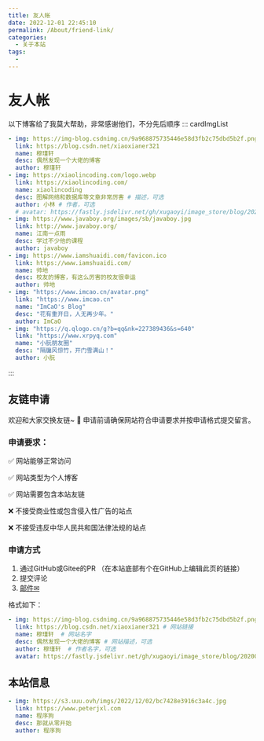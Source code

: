 ```yaml
---
title: 友人帐
date: 2022-12-01 22:45:10
permalink: /About/friend-link/
categories:
  - 关于本站
tags:
  - 
---
```



# 友人帐


以下博客给了我莫大帮助，非常感谢他们，不分先后顺序
::: cardImgList
```yaml
- img: https://img-blog.csdnimg.cn/9a968875735446e58d3fb2c75dbd5b2f.png
  link: https://blog.csdn.net/xiaoxianer321
  name: 穆瑾轩
  desc: 偶然发现一个大佬的博客
  author: 穆瑾轩
- img: https://xiaolincoding.com/logo.webp
  link: https://xiaolincoding.com/
  name: xiaolincoding
  desc: 图解网络和数据库等文章非常厉害 # 描述，可选
  author: 小林 # 作者，可选
  # avatar: https://fastly.jsdelivr.net/gh/xugaoyi/image_store/blog/20200103123203.jpg # 头像，可选
- img: https://www.javaboy.org/images/sb/javaboy.jpg
  link: http://www.javaboy.org/
  name: 江南一点雨
  desc: 学过不少他的课程
  author: javaboy
- img: https://www.iamshuaidi.com/favicon.ico
  link: https://www.iamshuaidi.com/
  name: 帅地
  desc: 校友的博客，有这么厉害的校友很幸运
  author: 帅地
- img: "https://www.imcao.cn/avatar.png"
  link: "https://www.imcao.cn"
  name: "ImCaO's Blog"
  desc: "花有重开日，人无再少年。"  
  author: ImCaO
- img: "https://q.qlogo.cn/g?b=qq&nk=227389436&s=640"
  link: "https://www.xrpyq.com"
  name: "小朊朋友圈"
  desc: "隔牖风惊竹，开门雪满山！" 
  author: 小朊 
```
:::

## 友链申请
欢迎和大家交换友链~ 🎉 申请前请确保网站符合申请要求并按申请格式提交留言。

### 申请要求：

✅ 网站能够正常访问

✅ 网站类型为个人博客

✅ 网站需要包含本站友链

❌ 不接受商业性或包含侵入性广告的站点

❌ 不接受违反中华人民共和国法律法规的站点

### 申请方式

1. 通过GitHub或Gitee的PR （在本站底部有个在GitHub上编辑此页的链接）
2. 提交评论
3. [邮件✉](mailto:peterjxl@qq.com)

格式如下：
```YAML
- img: https://img-blog.csdnimg.cn/9a968875735446e58d3fb2c75dbd5b2f.png # 网站logo
  link: https://blog.csdn.net/xiaoxianer321 # 网站链接
  name: 穆瑾轩  # 网站名字
  desc: 偶然发现一个大佬的博客 # 网站描述，可选
  author: 穆瑾轩  # 作者名字，可选
  avatar: https://fastly.jsdelivr.net/gh/xugaoyi/image_store/blog/20200103123203.jpg # 头像，可选
```
## 本站信息

```YAML
- img: https://s3.uuu.ovh/imgs/2022/12/02/bc7428e3916c3a4c.jpg
  link: https://www.peterjxl.com
  name: 程序狗
  desc: 那就从零开始
  author: 程序狗
```